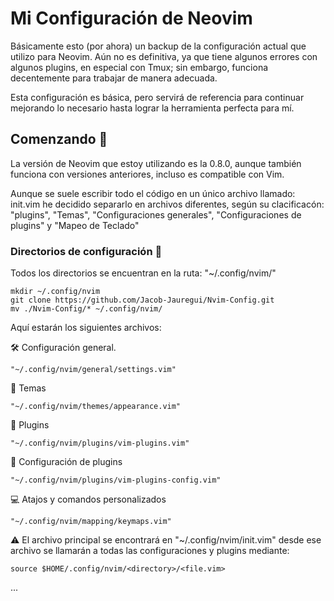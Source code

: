 # Mi Configuración de Neovim

Básicamente esto (por ahora) un backup de la configuración actual que utilizo
para Neovim. Aún no es definitiva, ya que tiene algunos errores con algunos plugins,
en especial con Tmux; sin embargo, funciona decentemente para trabajar de manera adecuada. 

Esta configuración es básica, pero servirá de referencia para continuar mejorando
lo necesario hasta lograr la herramienta perfecta para mí.

## Comenzando 🚀

La versión de Neovim que estoy utilizando es la 0.8.0, aunque también funciona 
con versiones anteriores, incluso es compatible con Vim.

Aunque se suele escribir todo el código en un único archivo llamado: init.vim
he decidido separarlo en archivos diferentes, según su clacificacón: "plugins", 
"Temas", "Configuraciones generales", "Configuraciones de plugins" y "Mapeo de Teclado"


### Directorios de configuración :file_folder:

Todos los directorios se encuentran en la ruta: "~/.config/nvim/"

```
mkdir ~/.config/nvim
git clone https://github.com/Jacob-Jauregui/Nvim-Config.git
mv ./Nvim-Config/* ~/.config/nvim/ 
```


Aquí estarán los siguientes archivos:

 🛠️ Configuración general. 

```
"~/.config/nvim/general/settings.vim"
```
:art: Temas

```
"~/.config/nvim/themes/appearance.vim"
```
:electric_plug: Plugins

```
"~/.config/nvim/plugins/vim-plugins.vim"
```
:wrench: Configuración de plugins

```
"~/.config/nvim/plugins/vim-plugins-config.vim"
```
:computer: Atajos y comandos personalizados

```
"~/.config/nvim/mapping/keymaps.vim"
```
:warning: El archivo principal se encontrará en "~/.config/nvim/init.vim"
desde ese archivo se llamarán a todas las configuraciones y plugins mediante:

```
source $HOME/.config/nvim/<directory>/<file.vim>
```
...
